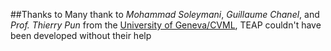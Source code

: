 ##Thanks to
Many thank to *Mohammad Soleymani*, *Guillaume Chanel*, and *Prof. Thierry Pun* 
from the [University of Geneva/CVML](http://cvml.unige.ch/), TEAP couldn't have 
been developed without their help
